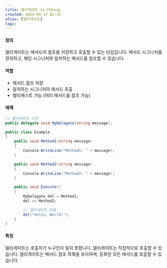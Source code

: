 ```yaml
---
title: 델리게이트 in CSharp
created: 2024-05-17 02:31
alias: [델리게이트]
tags:
---
```

#### 정의
델리게이트는 메서드의 참조를 저장하고 호출할 수 있는 타입입니다. 
메서드 시그니처를 정의하고, 
해당 시그니처와 일치하는 메서드를 참조할 수 있습니다.

#### 역할
- 메서드 참조 저장
- 일치하는 시그니처의 메서드 호출
- 멀티캐스트 가능 (여러 메서드를 참조 가능)

#### 예제

```csharp
// 델리게이트 선언
public delegate void MyDelegate(string message);

public class Example
{
    public void Method1(string message)
    {
        Console.WriteLine("Method1: " + message);
    }

    public void Method2(string message)
    {
        Console.WriteLine("Method2: " + message);
    }

    public void Execute()
    {
        MyDelegate del = Method1;
        del += Method2;

        // 델리게이트 호출
        del("Hello, World!");
    }
}
```

#### 특징
델리게이트는 호출자가 누구인지 알지 못합니다.
델리게이트는 직접적으로 호출할 수 있습니다.
델리게이트는 메서드 참조 목록을 유지하며, 등록된 모든 메서드를 호출할 수 있습니다.
